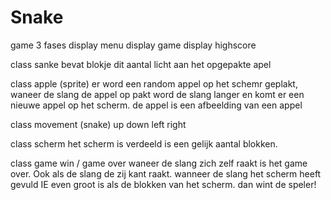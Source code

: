 # Snake
game 3 fases 
    display menu 
    display game 
    display highscore 

class sanke 
 bevat blokje dit aantal licht aan het  opgepakte apel 

class apple (sprite)
    er word een random appel op het schemr geplakt, waneer de slang de appel op pakt word de slang langer en komt er een nieuwe appel op het scherm. 
    de appel is een afbeelding van een appel 

class movement (snake)
    up down left right 

class scherm
    het scherm is verdeeld is een gelijk aantal blokken.
    

class game win / game over 
    waneer de slang zich zelf raakt is het game over. Ook als de slang de zij kant raakt. 
    wanneer de slang het scherm heeft gevuld IE even groot is als de blokken van het scherm. dan wint de speler!